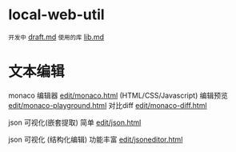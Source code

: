 # local-web-util

`开发中` [draft.md](draft.md)  `使用的库` [lib.md](lib.md) 



# 文本编辑

monaco 编辑器 [edit/monaco.html](edit/monaco.html)
 (HTML/CSS/Javascript) 编辑预览 [edit/monaco-playground.html](edit/monaco-playground.html)
对比diff [edit/monaco-diff.html](edit/monaco-diff.html)

json 可视化(嵌套提取) 简单 [edit/json.html](edit/json.html)

json 可视化 (结构化编辑) 功能丰富 [edit/jsoneditor.html](edit/jsoneditor.html)





